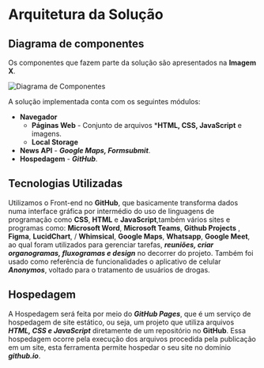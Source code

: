 # Arquitetura da Solução

## Diagrama de componentes

Os componentes que fazem parte da solução são apresentados na **Imagem X**.

![Diagrama de Componentes](https://user-images.githubusercontent.com/100388026/164993472-c4e61982-53ff-43e0-9417-a3cf07cdef5c.png)

A solução implementada conta com os seguintes módulos:
- **Navegador** 
  - **Páginas Web** - Conjunto de arquivos ***HTML, CSS, JavaScript** e imagens.
   - **Local Storage** 
 - **News API** - ***Google Maps, Formsubmit***.
 - **Hospedagem** - ***GitHub***. 


## Tecnologias Utilizadas

Utilizamos o Front-end no **GitHub**, que basicamente transforma dados numa interface gráfica 
por intermédio do uso de linguagens de programação como **CSS**, **HTML** e **JavaScript**,também vários sites e programas como:
**Microsoft Word**, **Microsoft Teams**, **Github Projects** , **Figma**, **LucidChart**, / **Whimsical**, **Google Maps**, **Whatsapp**, **Google Meet**, ao qual foram utilizados
para gerenciar tarefas, ***reuniões, criar organogramas, fluxogramas e design*** no decorrer do projeto. Também foi usado como referência de funcionalidades o
aplicativo de celular ***Anonymos***, voltado para o tratamento de usuários de drogas. 


## Hospedagem

A Hospedagem será feita por meio do ***GitHub Pages***, que é um serviço de
hospedagem de site estático, ou seja, um projeto que utiliza arquivos
***HTML, CSS e JavaScript*** diretamente de um repositório no **GitHub**. Essa 
hospedagem ocorre pela execução dos arquivos procedida pela publicação 
em um site, esta ferramenta permite hospedar o seu site no domínio ***github.io***.
